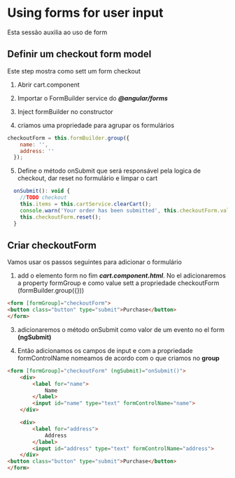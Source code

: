 # Using forms for user input

Esta sessão auxilia ao uso de form 

## Definir um checkout form model
Este step mostra como sett um form checkout

1. Abrir cart.component

2. Importar o FormBuilder service do __*@angular/forms*__

3. Inject formBuilder no constructor

4. criamos uma propriedade para agrupar os formulários

~~~ javascript
checkoutForm = this.formBuilder.group({
    name: '',
    address: ''
  });
~~~

5. Define o método onSubmit que será responsável pela logica de checkout, dar reset no formulário e limpar o cart
~~~ javascript
  onSubmit(): void {
    //TODO checkout
    this.items = this.cartService.clearCart();
    console.warn('Your order has been submitted', this.checkoutForm.value);
    this.checkoutForm.reset();
  }
~~~ 

## Criar checkoutForm
Vamos usar os passos seguintes para adicionar o formulário 

1. add o elemento form no fim __*cart.component.html*__. No el adicionaremos a property formGroup e como value sett a 
propriedade checkoutForm (formBuilder.group({}))
~~~ html
<form [formGroup]="checkoutForm">
<button class="button" type="submit">Purchase</button>
</form>
~~~

3. adicionaremos o método onSubmit como valor de um evento no el form **(ngSubmit)**

4. Então adicionamos os campos de input e com a propriedade formControlName nomeamos de acordo com o que criamos
no **group**

~~~ html
<form [formGroup]="checkoutForm" (ngSubmit)="onSubmit()">
    <div>
        <label for="name">
            Name
        </label>
        <input id="name" type="text" formControlName="name">
    </div>

    <div>
        <label for="address">
            Address
        </label>
        <input id="address" type="text" formControlName="address">
    </div>
<button class="button" type="submit">Purchase</button>
</form>
~~~
